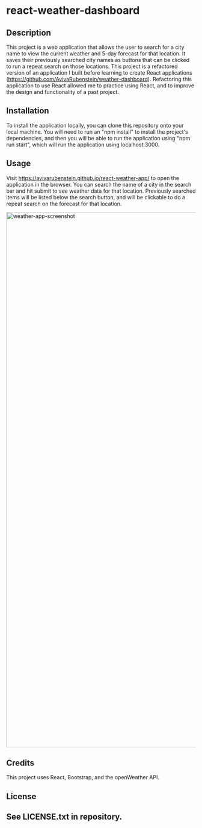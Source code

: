 # react-weather-dashboard

## Description


This project is a web application that allows the user to search for a city name to view the current weather and 5-day forecast for that location.  It saves their previously searched city names as buttons that can be clicked to run a repeat search on those locations.  This project is a refactored version of an application I built before learning to create React applications (https://github.com/AvivaRubenstein/weather-dashboard).  Refactoring this application to use React allowed me to practice using React, and to improve the design and functionality of a past project.


## Installation

To install the application locally, you can clone this repository onto your local machine.  You will need to run an "npm install" to install the project's dependencies, and then you will be able to run the application using "npm run start", which will run the application using localhost:3000.

## Usage

Visit https://avivarubenstein.github.io/react-weather-app/ to open the application in the browser.  You can search the name of a city in the search bar and hit submit to see weather data for that location.  Previously searched items will be listed below the search button, and will be clickable to do a repeat search on the forecast for that location.

<img width="1422" alt="weather-app-screenshot" src="https://github.com/AvivaRubenstein/react-weather-app/assets/113466697/1e393472-8096-43de-8dc4-590140bb7c48">


## Credits

This project uses React, Bootstrap, and the openWeather API.

## License

See LICENSE.txt in repository.
---















